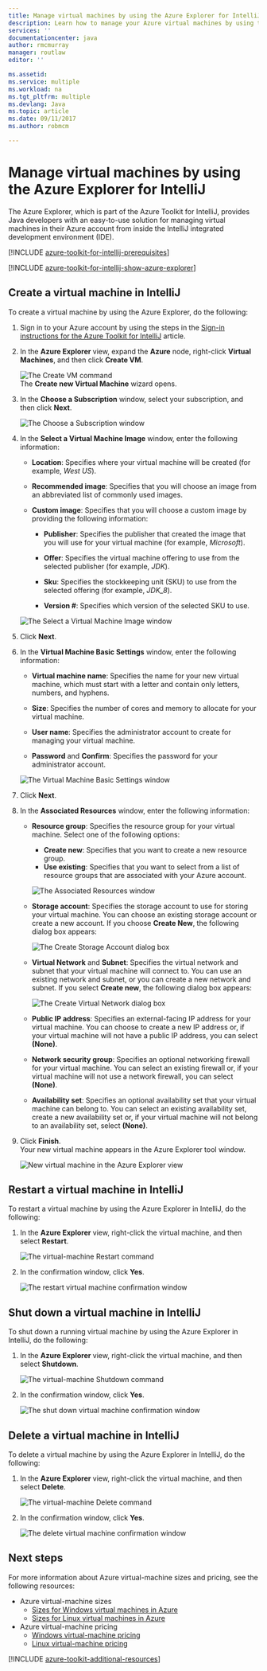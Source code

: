 ```yaml
---
title: Manage virtual machines by using the Azure Explorer for IntelliJ
description: Learn how to manage your Azure virtual machines by using the Azure Explorer for IntelliJ.
services: ''
documentationcenter: java
author: rmcmurray
manager: routlaw
editor: ''

ms.assetid: 
ms.service: multiple
ms.workload: na
ms.tgt_pltfrm: multiple
ms.devlang: Java
ms.topic: article
ms.date: 09/11/2017
ms.author: robmcm

---
```


# Manage virtual machines by using the Azure Explorer for IntelliJ

The Azure Explorer, which is part of the Azure Toolkit for IntelliJ, provides Java developers with an easy-to-use solution for managing virtual machines in their Azure account from inside the IntelliJ integrated development environment (IDE).

[!INCLUDE [azure-toolkit-for-intellij-prerequisites](../includes/azure-toolkit-for-intellij-prerequisites.md)]

[!INCLUDE [azure-toolkit-for-intellij-show-azure-explorer](../includes/azure-toolkit-for-intellij-show-azure-explorer.md)]

## Create a virtual machine in IntelliJ

To create a virtual machine by using the Azure Explorer, do the following: 

1. Sign in to your Azure account by using the steps in the [Sign-in instructions for the Azure Toolkit for IntelliJ] article.

2. In the **Azure Explorer** view, expand the **Azure** node, right-click **Virtual Machines**, and then click **Create VM**. 

   ![The Create VM command][CR01]  
    The **Create new Virtual Machine** wizard opens.

3. In the **Choose a Subscription** window, select your subscription, and then click **Next**. 

   ![The Choose a Subscription window][CR02]

4. In the **Select a Virtual Machine Image** window, enter the following information:

   * **Location**: Specifies where your virtual machine will be created (for example, *West US*). 

   * **Recommended image**: Specifies that you will choose an image from an abbreviated list of commonly used images.

   * **Custom image**: Specifies that you will choose a custom image by providing the following information:

      * **Publisher**: Specifies the publisher that created the image that you will use for your virtual machine (for example, *Microsoft*).

      * **Offer**: Specifies the virtual machine offering to use from the selected publisher (for example, *JDK*).

      * **Sku**: Specifies the stockkeeping unit (SKU) to use from the selected offering (for example, *JDK_8*).

      * **Version #**: Specifies which version of the selected SKU to use.

   ![The Select a Virtual Machine Image window][CR03]

5. Click **Next**. 

6. In the **Virtual Machine Basic Settings** window, enter the following information:

   * **Virtual machine name**: Specifies the name for your new virtual machine, which must start with a letter and contain only letters, numbers, and hyphens.

   * **Size**: Specifies the number of cores and memory to allocate for your virtual machine.

   * **User name**: Specifies the administrator account to create for managing your virtual machine.

   * **Password** and **Confirm**: Specifies the password for your administrator account.

   ![The Virtual Machine Basic Settings window][CR04]

7. Click **Next**. 

8. In the **Associated Resources** window, enter the following information:

   * **Resource group**: Specifies the resource group for your virtual machine. Select one of the following options:
      * **Create new**: Specifies that you want to create a new resource group.
      * **Use existing**: Specifies that you want to select from a list of resource groups that are associated with your Azure account.

       ![The Associated Resources window][CR07]

   * **Storage account**: Specifies the storage account to use for storing your virtual machine. You can choose an existing storage account or create a new account. If you choose **Create New**, the following dialog box appears:

      ![The Create Storage Account dialog box][CR05]

   * **Virtual Network** and **Subnet**: Specifies the virtual network and subnet that your virtual machine will connect to. You can use an existing network and subnet, or you can create a new network and subnet. If you select **Create new**, the following dialog box appears:

      ![The Create Virtual Network dialog box][CR06]

   * **Public IP address**: Specifies an external-facing IP address for your virtual machine. You can choose to create a new IP address or, if your virtual machine will not have a public IP address, you can select **(None)**. 

   * **Network security group**: Specifies an optional networking firewall for your virtual machine. You can select an existing firewall or, if your virtual machine will not use a network firewall, you can select **(None)**. 

   * **Availability set**: Specifies an optional availability set that your virtual machine can belong to. You can select an existing availability set, create a new availability set or, if your virtual machine will not belong to an availability set, select **(None)**.

9. Click **Finish**.  
    Your new virtual machine appears in the Azure Explorer tool window. 

   ![New virtual machine in the Azure Explorer view][CR08]

## Restart a virtual machine in IntelliJ

To restart a virtual machine by using the Azure Explorer in IntelliJ, do the following:

1. In the **Azure Explorer** view, right-click the virtual machine, and then select **Restart**.

   ![The virtual-machine Restart command][RE01]

2. In the confirmation window, click **Yes**. 

   ![The restart virtual machine confirmation window][RE02]

## Shut down a virtual machine in IntelliJ

To shut down a running virtual machine by using the Azure Explorer in IntelliJ, do the following:

1. In the **Azure Explorer** view, right-click the virtual machine, and then select **Shutdown**.

   ![The virtual-machine Shutdown command][SH01]

2. In the confirmation window, click **Yes**. 

   ![The shut down virtual machine confirmation window][SH02]

## Delete a virtual machine in IntelliJ

To delete a virtual machine by using the Azure Explorer in IntelliJ, do the following:

1. In the **Azure Explorer** view, right-click the virtual machine, and then select **Delete**.

   ![The virtual-machine Delete command][DE01]

2. In the confirmation window, click **Yes**. 

   ![The delete virtual machine confirmation window][DE02]

## Next steps

For more information about Azure virtual-machine sizes and pricing, see the following resources:

* Azure virtual-machine sizes
  * [Sizes for Windows virtual machines in Azure]
  * [Sizes for Linux virtual machines in Azure]
* Azure virtual-machine pricing
  * [Windows virtual-machine pricing]
  * [Linux virtual-machine pricing]

[!INCLUDE [azure-toolkit-additional-resources](../includes/azure-toolkit-additional-resources.md)]

<!-- URL List -->

[Sign-in instructions for the Azure Toolkit for IntelliJ]: ./azure-toolkit-for-intellij-sign-in-instructions.md
[Sizes for Windows virtual machines in Azure]: /azure/virtual-machines/virtual-machines-windows-sizes
[Sizes for Linux virtual machines in Azure]: /azure/virtual-machines/virtual-machines-linux-sizes
[Windows virtual-machine pricing]: /pricing/details/virtual-machines/windows/
[Linux virtual-machine pricing]: /pricing/details/virtual-machines/linux/

<!-- IMG List -->

[RE01]: media/azure-toolkit-for-intellij-managing-virtual-machines-using-azure-explorer/RE01.png
[RE02]: media/azure-toolkit-for-intellij-managing-virtual-machines-using-azure-explorer/RE02.png

[SH01]: media/azure-toolkit-for-intellij-managing-virtual-machines-using-azure-explorer/SH01.png
[SH02]: media/azure-toolkit-for-intellij-managing-virtual-machines-using-azure-explorer/SH02.png

[DE01]: media/azure-toolkit-for-intellij-managing-virtual-machines-using-azure-explorer/DE01.png
[DE02]: media/azure-toolkit-for-intellij-managing-virtual-machines-using-azure-explorer/DE02.png

[CR01]: media/azure-toolkit-for-intellij-managing-virtual-machines-using-azure-explorer/CR01.png
[CR02]: media/azure-toolkit-for-intellij-managing-virtual-machines-using-azure-explorer/CR02.png
[CR03]: media/azure-toolkit-for-intellij-managing-virtual-machines-using-azure-explorer/CR03.png
[CR04]: media/azure-toolkit-for-intellij-managing-virtual-machines-using-azure-explorer/CR04.png
[CR05]: media/azure-toolkit-for-intellij-managing-virtual-machines-using-azure-explorer/CR05.png
[CR06]: media/azure-toolkit-for-intellij-managing-virtual-machines-using-azure-explorer/CR06.png
[CR07]: media/azure-toolkit-for-intellij-managing-virtual-machines-using-azure-explorer/CR07.png
[CR08]: media/azure-toolkit-for-intellij-managing-virtual-machines-using-azure-explorer/CR08.png
